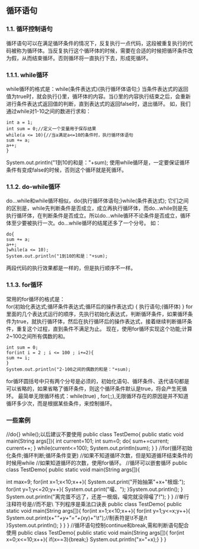 ## 循环语句

### 1.1. 循环控制语句

循环语句可以在满足循环条件的情况下，反复执行一点代码，这段被重复执行的代码被称为循环体。当反复执行这个循环体的时候，需要在合适的时候把循环条件改为假，从而结束循环。否则循环将一直执行下去，形成死循环。
 
### 1.1.1. while循环

while循环的格式是：while(条件表达式){执行循环体语句;}
当条件表达式的返回值为true时，就会执行{}里，循环体的内容。当{}里的内容执行结束之后，会重新进行条件表达式返回值的判断，直到表达式的返回false时，退出循环。
如，我们通过while对1-10之间的数进行求和：
```
int a = 1;
int sum = 0;//定义一个变量用于保存结果
while(a <= 10){//当a满足a<=10的条件时，执行循环体语句
sum += a;
a++;
}
```
System.out.println("1到10的和是："+sum);
使用while循环是，一定要保证循环条件有变成false的时候，否则这个循环就是死循环。
### 1.1.2. do-while循环

do...while和while循环相似，do{执行循环体语句;}while(条件表达式);
它们之间的区别是，while先判断条件是否成立，成立再执行循环体，而do...while则是先执行循环体，在判断条件是否成立。所以do...while循环不论条件是否成立，循环体至少要被执行一次。do...while循环的结尾还多了一个分号。
如：
```
do{
sum += a;
a++;
}while(a <= 10);
System.out.println("1到10的和是："+sum);
```
两段代码的执行效果都是一样的，但是执行顺序不一样。
 
### 1.1.3. for循环

常用的for循环的格式是：  
for(初始化表达式;循环条件表达式;循环后的操作表达式)
{
执行语句;(循环体)
}
for里面的几个表达式运行的顺序，先执行初始化表达式，判断循环条件，如果循环条件为true，就执行循环体，然后在执行循环后的操作表达式，接着继续判断循环条件，重复这个过程，直到条件不满足为止。
现在，使用for循环实现这个功能;计算2~100之间所有偶数的和。
```
int sum = 0;
for(int i = 2 ; i <= 100 ; i+=2){
sum += i;
}
System.out.println("2-100之间的偶数的和是："+sum);
```
for循环圆括号中只有两个分号是必须的，初始化语句、循环条件、迭代语句都是可以省略的，如果省略了循环条件，则这个循环条件默认是true，将会产生死循环。
最简单无限循环格式：while(true) , for(;;),无限循环存在的原因是并不知道循环多少次，而是根据某些条件，来控制循环。



###  一些案例 

//do{} while();以后建议不要使用 public class TestDemo{
public static void main(String args[]){ int current=101; int sum=0;
do{
sum+=current; current++;
}
while(current<=100); System.out.println(sum); }
}
//for(循环初始化条件;循环判断;循环条件变更) //如果不知道循环次数，但是知道循环结束条件的时候用while //如果知道循环的次数，使用for循环。
//循环可以嵌套循环
public class TestDemo{
public static void main(String args[]){

 int max=9;
for(int x=1;x<10;x++){
System.out.print("开始抽第"+x+"根烟:");
for(int y=1;y<=20;y++){
System.out.print("嘬、");
}System.out.println();
} System.out.println("离完蛋不远了，还差一根烟，嘬完就没得嘬了!"); }
}
//单行注释符号是//而不是\\ 下列程序是乘法口诀表 public class TestDemo{
public static void main(String args[]){ for(int x=1;x<10;x++){
for(int y=1;y<=x;y++){ System.out.print(x+"*"+y+"="+(x*y)+"\t");//制表符是\t不是/t
}System.out.println(); }
} }
//循环语句控制continue和break,需和判断语句配合使用 public class TestDemo{
public static void main(String args[]){
for(int x=0;x<=10;x++){
if(x==3){break;} System.out.println("x="+x);} }
}
